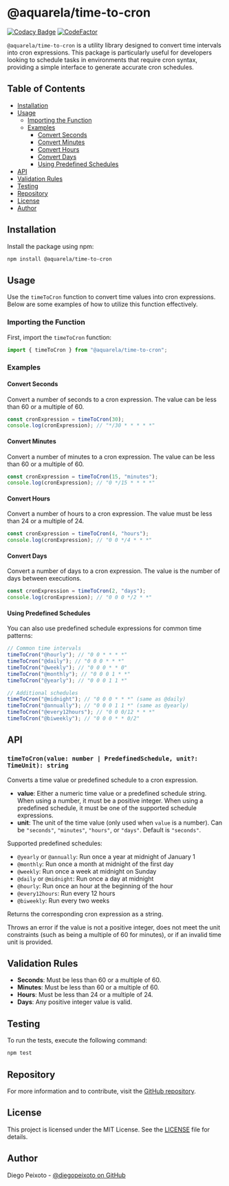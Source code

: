 # @aquarela/time-to-cron

[![Codacy Badge](https://app.codacy.com/project/badge/Grade/13aba93ef2784b3288a28561bce307da)](https://app.codacy.com/gh/aquarela-io/time-to-cron/dashboard?utm_source=gh&utm_medium=referral&utm_content=&utm_campaign=Badge_grade)
[![CodeFactor](https://www.codefactor.io/repository/github/aquarela-io/time-to-cron/badge)](https://www.codefactor.io/repository/github/aquarela-io/time-to-cron)

`@aquarela/time-to-cron` is a utility library designed to convert time intervals into cron expressions. This package is particularly useful for developers looking to schedule tasks in environments that require cron syntax, providing a simple interface to generate accurate cron schedules.

## Table of Contents

- [Installation](#installation)
- [Usage](#usage)
  - [Importing the Function](#importing-the-function)
  - [Examples](#examples)
    - [Convert Seconds](#convert-seconds)
    - [Convert Minutes](#convert-minutes)
    - [Convert Hours](#convert-hours)
    - [Convert Days](#convert-days)
    - [Using Predefined Schedules](#using-predefined-schedules)
- [API](#api)
- [Validation Rules](#validation-rules)
- [Testing](#testing)
- [Repository](#repository)
- [License](#license)
- [Author](#author)

## Installation

Install the package using npm:

```sh
npm install @aquarela/time-to-cron
```

## Usage

Use the `timeToCron` function to convert time values into cron expressions. Below are some examples of how to utilize this function effectively.

### Importing the Function

First, import the `timeToCron` function:

```typescript
import { timeToCron } from "@aquarela/time-to-cron";
```

### Examples

#### Convert Seconds

Convert a number of seconds to a cron expression. The value can be less than 60 or a multiple of 60.

```typescript
const cronExpression = timeToCron(30);
console.log(cronExpression); // "*/30 * * * * *"
```

#### Convert Minutes

Convert a number of minutes to a cron expression. The value can be less than 60 or a multiple of 60.

```typescript
const cronExpression = timeToCron(15, "minutes");
console.log(cronExpression); // "0 */15 * * * *"
```

#### Convert Hours

Convert a number of hours to a cron expression. The value must be less than 24 or a multiple of 24.

```typescript
const cronExpression = timeToCron(4, "hours");
console.log(cronExpression); // "0 0 */4 * * *"
```

#### Convert Days

Convert a number of days to a cron expression. The value is the number of days between executions.

```typescript
const cronExpression = timeToCron(2, "days");
console.log(cronExpression); // "0 0 0 */2 * *"
```

#### Using Predefined Schedules

You can also use predefined schedule expressions for common time patterns:

```typescript
// Common time intervals
timeToCron("@hourly"); // "0 0 * * * *"
timeToCron("@daily"); // "0 0 0 * * *"
timeToCron("@weekly"); // "0 0 0 * * 0"
timeToCron("@monthly"); // "0 0 0 1 * *"
timeToCron("@yearly"); // "0 0 0 1 1 *"

// Additional schedules
timeToCron("@midnight"); // "0 0 0 * * *" (same as @daily)
timeToCron("@annually"); // "0 0 0 1 1 *" (same as @yearly)
timeToCron("@every12hours"); // "0 0 0/12 * * *"
timeToCron("@biweekly"); // "0 0 0 * * 0/2"
```

## API

### `timeToCron(value: number | PredefinedSchedule, unit?: TimeUnit): string`

Converts a time value or predefined schedule to a cron expression.

- **value**: Either a numeric time value or a predefined schedule string. When using a number, it must be a positive integer. When using a predefined schedule, it must be one of the supported schedule expressions.
- **unit**: The unit of the time value (only used when `value` is a number). Can be `"seconds"`, `"minutes"`, `"hours"`, or `"days"`. Default is `"seconds"`.

Supported predefined schedules:

- `@yearly` or `@annually`: Run once a year at midnight of January 1
- `@monthly`: Run once a month at midnight of the first day
- `@weekly`: Run once a week at midnight on Sunday
- `@daily` or `@midnight`: Run once a day at midnight
- `@hourly`: Run once an hour at the beginning of the hour
- `@every12hours`: Run every 12 hours
- `@biweekly`: Run every two weeks

Returns the corresponding cron expression as a string.

Throws an error if the value is not a positive integer, does not meet the unit constraints (such as being a multiple of 60 for minutes), or if an invalid time unit is provided.

## Validation Rules

- **Seconds**: Must be less than 60 or a multiple of 60.
- **Minutes**: Must be less than 60 or a multiple of 60.
- **Hours**: Must be less than 24 or a multiple of 24.
- **Days**: Any positive integer value is valid.

## Testing

To run the tests, execute the following command:

```sh
npm test
```

## Repository

For more information and to contribute, visit the [GitHub repository](https://github.com/aquarela-io/time-to-cron).

## License

This project is licensed under the MIT License. See the [LICENSE](https://github.com/aquarela-io/time-to-cron/blob/main/LICENSE) file for details.

## Author

Diego Peixoto - [@diegopeixoto on GitHub](https://github.com/diegopeixoto)
